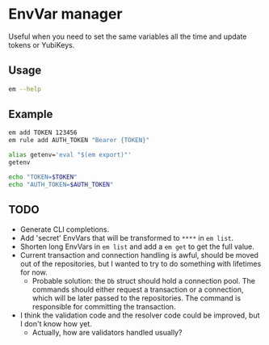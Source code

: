 # EnvVar manager

Useful when you need to set the same variables all the time and update tokens or
YubiKeys.

## Usage

```bash
em --help
```

## Example

```bash
em add TOKEN 123456
em rule add AUTH_TOKEN "Bearer {TOKEN}"

alias getenv='eval "$(em export)"'
getenv

echo "TOKEN=$TOKEN"
echo "AUTH_TOKEN=$AUTH_TOKEN"
```

## TODO

* Generate CLI completions.
* Add 'secret' EnvVars that will be transformed to `****` in `em list`.
* Shorten long EnvVars in `em list` and add a `em get` to get the full value.
* Current transaction and connection handling is awful, should be moved out of the
  repositories, but I wanted to try to do something with lifetimes for now.
    * Probable solution: the `Db` struct should hold a connection pool. The commands
      should either request a transaction or a connection, which will be later passed
      to the repositories. The command is responsible for committing the transaction.
* I think the validation code and the resolver code could be improved, but I don't know
  how yet.
    * Actually, how are validators handled usually?
